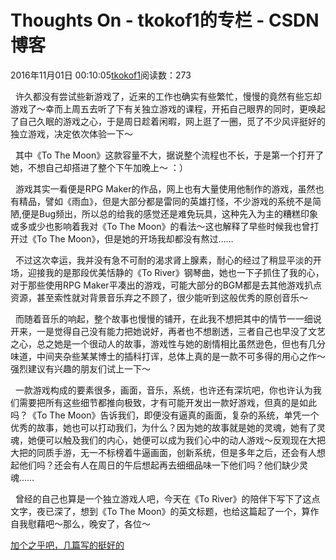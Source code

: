 # Thoughts On  - tkokof1的专栏 - CSDN博客

2016年11月01日 00:10:05[tkokof1](https://me.csdn.net/tkokof1)阅读数：273



  许久都没有尝试些新游戏了，近来的工作也确实有些繁忙，慢慢的竟然有些忘却游戏了～幸而上周五去听了下有关独立游戏的课程，开拓自己眼界的同时，更唤起了自己久眠的游戏之心，于是周日趁着闲暇，网上逛了一圈，觅了不少风评挺好的独立游戏，决定依次体验一下～

  其中《To The Moon》这款容量不大，据说整个流程也不长，于是第一个打开了她，不想自己却搭进了整个下午加晚上～ ：）

  游戏其实一看便是RPG Maker的作品，网上也有大量使用他制作的游戏，虽然也有精品，譬如《雨血》，但是大部分都是雷同的英雄打怪，不少游戏的系统不是简陋,便是Bug频出，所以总的给我的感觉还是难免玩具，这种先入为主的糟糕印象或多或少也影响着我对《To The Moon》的看法～这也解释了早些时候我也曾打开过《To The Moon》，但是她的开场我却都没有熬过……

  不过这次幸运，我并没有急不可耐的渴求肾上腺素，耐心的经过了稍显平淡的开场，迎接我的是那段优美恬静的《To River》钢琴曲，她也一下子抓住了我的心，对于那些使用RPG Maker平凑出的游戏，可能大部分的BGM都是去其他游戏扒点资源，甚至索性就对背景音乐弃之不顾了，很少能听到这般优秀的原创音乐～

  而随着音乐的响起，整个故事也慢慢的铺开，在此我不想把其中的情节一一细说开来，一是觉得自己没有能力把她说好，再者也不想剧透，三者自己也早没了文艺之心，总之她是一个很动人的故事，游戏性与她的剧情相比虽然逊色，但也有几分味道，中间夹杂些某某博士的插科打诨，总体上真的是一款不可多得的用心之作～强烈建议有兴趣的朋友们试上一下～

  一款游戏构成的要素很多，画面，音乐，系统，也许还有深坑吧，你也许认为我们需要把所有这些细节都推向极致，才有可能开发出一款好游戏，但真的是如此吗？《To The Moon》告诉我们，即便没有逼真的画面，复杂的系统，单凭一个优秀的故事，她也可以打动我们，为什么？因为她的故事就是她的灵魂，她有了灵魂，她便可以触及我们的内心，她便可以成为我们心中的动人游戏～反观现在大把大把的同质手游，无一不标榜着牛逼画面，创新系统，但是多年之后，还会有人想起他们吗？还会有人在周日的午后想起再去细细品味一下他们吗？他们缺少灵魂……

  曾经的自己也算是一个独立游戏人吧，今天在《To River》的陪伴下写下了这点文字，夜已深了，想到《To The Moon》的英文标题，也给这篇起了一个，算作自我慰藉吧～那么，晚安了，各位～

[加个之乎吧，几篇写的挺好的](https://www.zhihu.com/question/20712730)

